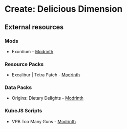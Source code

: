 # Create: Delicious Dimension

## External resources

### Mods
- Exordium - [Modrinth](https://modrinth.com/mod/exordium)

### Resource Packs
- Excalibur | Tetra Patch - [Modrinth](https://modrinth.com/resourcepack/excalibur-tetra-patch)

### Data Packs
- Origins: Dietary Delights - [Modrinth](https://modrinth.com/datapack/origins-dietary-delights)

### KubeJS Scripts
- VPB Too Many Guns - [Modrinth](https://modrinth.com/mod/vpb-too-many-guns)
